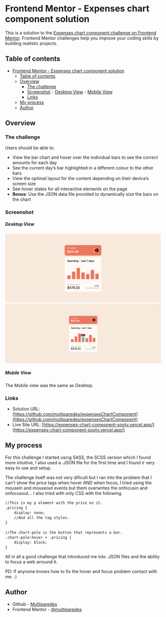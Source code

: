 # Frontend Mentor - Expenses chart component solution

This is a solution to the [Expenses chart component challenge on Frontend Mentor](https://www.frontendmentor.io/challenges/expenses-chart-component-e7yJBUdjwt). Frontend Mentor challenges help you improve your coding skills by building realistic projects. 

## Table of contents

<!-- TOC -->

- [Frontend Mentor - Expenses chart component solution](#frontend-mentor---expenses-chart-component-solution)
    - [Table of contents](#table-of-contents)
    - [Overview](#overview)
        - [The challenge](#the-challenge)
        - [Screenshot](#screenshot)
                - [Desktop View](#desktop-view)
                - [Mobile View](#mobile-view)
        - [Links](#links)
    - [My process](#my-process)
    - [Author](#author)

<!-- /TOC -->

## Overview

### The challenge

Users should be able to:

- View the bar chart and hover over the individual bars to see the correct amounts for each day
- See the current day’s bar highlighted in a different colour to the other bars
- View the optimal layout for the content depending on their device’s screen size
- See hover states for all interactive elements on the page
- **Bonus**: Use the JSON data file provided to dynamically size the bars on the chart

### Screenshot

##### Desktop View

![](./design/my-desktop-view.png)
![](./design/my-desktop-view-focus.png)

##### Mobile View

The Mobile view was the same as Desktop.

### Links

- Solution URL: [https://github.com/multiparedes/expensesChartComponent](https://github.com/multiparedes/expensesChartComponent)
- Live Site URL: [https://expenses-chart-component-sooty.vercel.app/](https://expenses-chart-component-sooty.vercel.app/)

## My process

For this challenge I started using SASS, the SCSS version which I found more intuitive, I also used a .JSON file for the first time and I found ir very easy to use and setup.

The challenge itself was not very dificult but I ran into the problem that I can't show the price tags when hover AND when focus, I tried using the mousein and mouseout events but them overwrites the onfocusin and onfocusout... I also tried with only CSS with the following.

```
//This is my p element with the price on it.
.pricing {
    display: none;
    //And all the tag styles.
}

//The chart-pole is the button that represents a bar.
.chart-pole:hover + .pricing {
    display: block;
}
```

All in all a good challenge that introduced me into .JSON files and the ability to focus a web arround it. 

PD: If anynone knows how to fix the hover and focus problem contact with me. :)


## Author

- Github - [Multiparedes](https://github.com/multiparedes)
- Frontend Mentor - [@multiparedes](https://www.frontendmentor.io/profile/multiparedes)